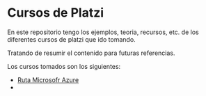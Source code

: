 # Cursos de Platzi
En este repositorio tengo los ejemplos, teoria, recursos, etc. de los diferentes cursos de platzi que ido tomando.

Tratando de resumir el contenido para futuras referencias.

Los cursos tomados son los siguientes:

* [Ruta Microsofr Azure](./Microsoft%20Azure/Readme.md)
 *


